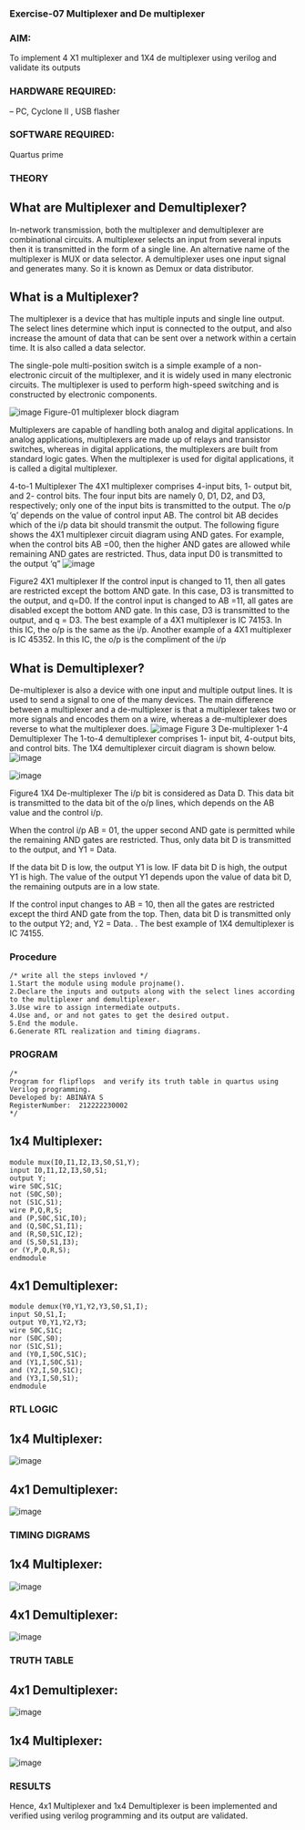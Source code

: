 ### Exercise-07 Multiplexer and De multiplexer

### AIM: 
To implement 4 X1 multiplexer and 1X4 de multiplexer using verilog and validate its outputs

### HARDWARE REQUIRED: 
– PC, Cyclone II , USB flasher

### SOFTWARE REQUIRED:  
Quartus prime

### THEORY 

## What are Multiplexer and Demultiplexer?
In-network transmission, both the multiplexer and demultiplexer are combinational circuits. A multiplexer selects an input from several inputs then it is transmitted in the form of a single line. An alternative name of the multiplexer is MUX or data selector. A demultiplexer uses one input signal and generates many. So it is known as Demux or data distributor.

## What is a Multiplexer?
The multiplexer is a device that has multiple inputs and single line output. The select lines determine which input is connected to the output, and also increase the amount of data that can be sent over a network within a certain time. It is also called a data selector.

The single-pole multi-position switch is a simple example of a non-electronic circuit of the multiplexer, and it is widely used in many electronic circuits. The multiplexer is used to perform high-speed switching and is constructed by electronic components.

![image](https://user-images.githubusercontent.com/36288975/170912485-73c395c7-23c0-4e78-a53d-a2f0d07d9662.png)
          Figure-01 multiplexer block diagram 

Multiplexers are capable of handling both analog and digital applications. In analog applications, multiplexers are made up of relays and transistor switches, whereas in digital applications, the multiplexers are built from standard logic gates. When the multiplexer is used for digital applications, it is called a digital multiplexer.

4-to-1 Multiplexer
The 4X1 multiplexer comprises 4-input bits, 1- output bit, and 2- control bits. The four input bits are namely 0, D1, D2, and D3, respectively; only one of the input bits is transmitted to the output. The o/p ‘q’ depends on the value of control input AB. The control bit AB decides which of the i/p data bit should transmit the output. The following figure shows the 4X1 multiplexer circuit diagram using AND gates. For example, when the control bits AB =00, then the higher AND gates are allowed while remaining AND gates are restricted. Thus, data input D0 is transmitted to the output ‘q”
![image](https://user-images.githubusercontent.com/36288975/170912568-3598c60a-5035-41f3-b0c4-ccedba13aca5.png)


Figure2 4X1 multiplexer 
If the control input is changed to 11, then all gates are restricted except the bottom AND gate. In this case, D3 is transmitted to the output, and q=D0. If the control input is changed to AB =11, all gates are disabled except the bottom AND gate. In this case, D3 is transmitted to the output, and q = D3. The best example of a 4X1 multiplexer is IC 74153. In this IC, the o/p is the same as the i/p. Another example of a 4X1 multiplexer is IC 45352. In this IC, the o/p is the compliment of the i/p


## What is Demultiplexer?
De-multiplexer is also a device with one input and multiple output lines. It is used to send a signal to one of the many devices. The main difference between a multiplexer and a de-multiplexer is that a multiplexer takes two or more signals and encodes them on a wire, whereas a de-multiplexer does reverse to what the multiplexer does.
![image](https://user-images.githubusercontent.com/36288975/170912606-a30e4b74-1726-4430-b245-2c3c3d9c232d.png)
Figure 3 De-multiplexer 
1-4 Demultiplexer
The 1-to-4 demultiplexer comprises 1- input bit, 4-output bits, and control bits. The 1X4 demultiplexer circuit diagram is shown below.![image](https://user-images.githubusercontent.com/36288975/170912683-00fb746a-1d45-4023-91d1-3a70b841073c.png)

![image](https://user-images.githubusercontent.com/36288975/170912741-7cbd52af-7e0d-4be3-b5c6-6fb9c4eca7c9.png)

Figure4 1X4 De-multiplexer 
The i/p bit is considered as Data D. This data bit is transmitted to the data bit of the o/p lines, which depends on the AB value and the control i/p.

When the control i/p AB = 01, the upper second AND gate is permitted while the remaining AND gates are restricted. Thus, only data bit D is transmitted to the output, and Y1 = Data.

If the data bit D is low, the output Y1 is low. IF data bit D is high, the output Y1 is high. The value of the output Y1 depends upon the value of data bit D, the remaining outputs are in a low state.

If the control input changes to AB = 10, then all the gates are restricted except the third AND gate from the top. Then, data bit D is transmitted only to the output Y2; and, Y2 = Data. . The best example of 1X4 demultiplexer is IC 74155.

 
 
### Procedure
```
/* write all the steps invloved */
1.Start the module using module projname().
2.Declare the inputs and outputs along with the select lines according to the multiplexer and demultiplexer.
3.Use wire to assign intermediate outputs.
4.Use and, or and not gates to get the desired output.
5.End the module.
6.Generate RTL realization and timing diagrams.

```
### PROGRAM 
```
/*
Program for flipflops  and verify its truth table in quartus using Verilog programming.
Developed by: ABINAYA S
RegisterNumber:  212222230002
*/
```
## 1x4 Multiplexer:
```
module mux(I0,I1,I2,I3,S0,S1,Y);
input I0,I1,I2,I3,S0,S1;
output Y;
wire S0C,S1C;
not (S0C,S0);
not (S1C,S1);
wire P,Q,R,S;
and (P,S0C,S1C,I0);
and (Q,S0C,S1,I1);
and (R,S0,S1C,I2);
and (S,S0,S1,I3);
or (Y,P,Q,R,S);
endmodule
```
## 4x1 Demultiplexer:
```
module demux(Y0,Y1,Y2,Y3,S0,S1,I);
input S0,S1,I;
output Y0,Y1,Y2,Y3;
wire S0C,S1C;
nor (S0C,S0);
nor (S1C,S1);
and (Y0,I,S0C,S1C);
and (Y1,I,S0C,S1);
and (Y2,I,S0,S1C);
and (Y3,I,S0,S1);
endmodule

```

### RTL LOGIC  

## 1x4 Multiplexer:
![image](https://github.com/abinayasangeetha/Exercise-07-Multiplexer-and-De-multiplexer/assets/119393675/b12c9b2e-5ba1-40c3-accc-d1814f9610ee)


## 4x1 Demultiplexer:

![image](https://github.com/abinayasangeetha/Exercise-07-Multiplexer-and-De-multiplexer/assets/119393675/c755724e-5f1f-4196-bddf-c5e0d166dc31)


### TIMING DIGRAMS  

## 1x4 Multiplexer:
![image](https://github.com/abinayasangeetha/Exercise-07-Multiplexer-and-De-multiplexer/assets/119393675/e31a06fc-45d1-4f34-b8f7-f1ae4f38397c)



## 4x1 Demultiplexer:

![image](https://github.com/abinayasangeetha/Exercise-07-Multiplexer-and-De-multiplexer/assets/119393675/b6d0030c-515d-4147-8d7b-0286241122c1)



### TRUTH TABLE 

## 4x1 Demultiplexer:

![image](https://github.com/abinayasangeetha/Exercise-07-Multiplexer-and-De-multiplexer/assets/119393675/e8258ffb-4632-4bc6-8239-1d16d9d1a93b)



## 1x4 Multiplexer:

![image](https://github.com/abinayasangeetha/Exercise-07-Multiplexer-and-De-multiplexer/assets/119393675/ff12660e-bb08-427e-bb1c-6ada9113f0c9)

### RESULTS 
Hence, 4x1 Multiplexer and 1x4 Demultiplexer is been implemented and verified using verilog programming and its output are validated.
